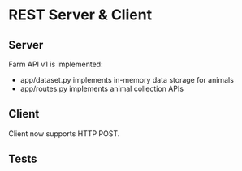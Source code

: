 # REST Server & Client

## Server

Farm API v1 is implemented:
* app/dataset.py implements in-memory data storage for animals
* app/routes.py implements animal collection APIs


## Client

Client now supports HTTP POST.

## Tests

